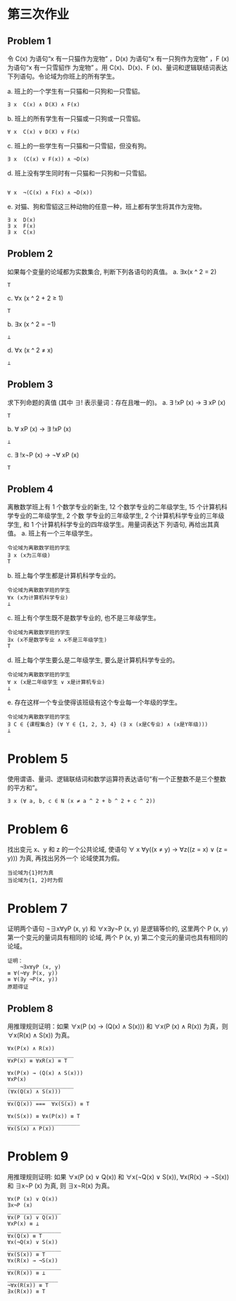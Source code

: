 # 第三次作业
## Problem 1
令 C(x) 为语句“x 有一只猫作为宠物” ，D(x) 为语句“x 有一只狗作为宠物” ，F (x) 为语句“x 有一只雪貂作 为宠物” 。用 C(x)、D(x)、F (x)、量词和逻辑联结词表达下列语句。令论域为你班上的所有学生。

a. 班上的一个学生有一只猫和一只狗和一只雪貂。
```
∃ x  C(x) ∧ D(X) ∧ F(x)
```
b. 班上的所有学生有一只猫或一只狗或一只雪貂。
```
∀ x  C(x) ∨ D(X) ∨ F(x)
```
c. 班上的一些学生有一只猫和一只雪貂，但没有狗。
```
∃ x  (C(x) ∨ F(x)) ∧ ¬D(x)
```
d. 班上没有学生同时有一只猫和一只狗和一只雪貂。
```

∀ x  ¬(C(x) ∧ F(x) ∧ ¬D(x))
```
e. 对猫、狗和雪貂这三种动物的任意一种，班上都有学生将其作为宠物。
```
∃ x  D(x)
∃ x  F(x)
∃ x  C(x)
```

## Problem 2
如果每个变量的论域都为实数集合, 判断下列各语句的真值。
a. ∃x(x ^ 2 = 2)
```
T
```
c. ∀x (x ^ 2 + 2 ≥ 1)
```
T
```
b. ∃x (x ^ 2 = −1)
```
⊥
```
d. ∀x (x ^ 2 ≠ x)
```
⊥
```

## Problem 3
求下列命题的真值 (其中 ∃! 表示量词：存在且唯一的)。
a. ∃ !xP (x) → ∃ xP (x)
```
T
```
b. ∀ xP (x) → ∃ !xP (x)
```
⊥
```
c. ∃ !x¬P (x) → ¬∀ xP (x)
```
T
```

## Problem 4
离散数学班上有 1 个数学专业的新生, 12 个数学专业的二年级学生, 15 个计算机科学专业的二年级学生, 2 个数
学专业的三年级学生, 2 个计算机科学专业的三年级学生, 和 1 个计算机科学专业的四年级学生。用量词表达下
列语句, 再给出其真值。
a. 班上有一个三年级学生。
```
令论域为离散数学班的学生
∃ x (x为三年级)
T
```

b. 班上每个学生都是计算机科学专业的。
```
令论域为离散数学班的学生
∀x (x为计算机科学专业)
⊥
```

c. 班上有个学生既不是数学专业的, 也不是三年级学生。
```
令论域为离散数学班的学生
∃x (x不是数学专业 ∧ x不是三年级学生)
T
```

d. 班上每个学生要么是二年级学生, 要么是计算机科学专业的。
```
令论域为离散数学班的学生
∀ x (x是二年级学生 ∨ x是计算机专业)
⊥
```

e. 存在这样一个专业使得该班级有这个专业每一个年级的学生。
```
令论域为离散数学班的学生
∃ C ∈ {课程集合} (∀ Y ∈ {1, 2, 3, 4} (∃ x (x是C专业) ∧ (x是Y年级)))
⊥
```

# Problem 5
使用谓语、量词、逻辑联结词和数学运算符表达语句“有一个正整数不是三个整数的平方和”。
```
∃ x (∀ a, b, c ∈ N (x ≠ a ^ 2 + b ^ 2 + c ^ 2))
```

# Problem 6
找出变元 x、y 和 z 的一个公共论域, 使语句 ∀ x ∀y((x ≠ y) → ∀z((z = x) ∨ (z = y))) 为真, 再找出另外一个
论域使其为假。
```
当论域为{1}时为真
当论域为{1, 2}时为假
```

# Problem 7
证明两个语句 ¬∃x∀yP (x, y) 和 ∀x∃y¬P (x, y) 是逻辑等价的, 这里两个 P (x, y) 第一个变元的量词具有相同的
论域, 两个 P (x, y) 第二个变元的量词也具有相同的论域。
```
证明：
    ¬∃x∀yP (x, y)
≡ ∀(¬∀y P(x, y))
≡ ∀(∃y ¬P(x, y))
原题得证
```

## Problem 8
用推理规则证明：如果 ∀x(P (x) → (Q(x) ∧ S(x))) 和 ∀x(P (x) ∧ R(x)) 为真，则 ∀x(R(x) ∧ S(x)) 为真。
```
∀x(P(x) ∧ R(x))
_____________________
∀xP(x) ≡ ∀xR(x) ≡ T

∀x(P(x) → (Q(x) ∧ S(x)))
∀xP(x)
_____________________
(∀x(Q(x) ∧ S(x)))
_____________________
∀x(Q(x)) ===  ∀x(S(x)) ≡ T

∀x(S(x)) ≡ ∀x(P(x)) ≡ T
_______________________
∀x(S(x) ∧ P(x))
```

# Problem 9
用推理规则证明: 如果 ∀x(P (x) ∨ Q(x)) 和 ∀x(¬Q(x) ∨ S(x)), ∀x(R(x) → ¬S(x)) 和 ∃x¬P (x) 为真, 则 ∃x¬R(x)
为真。
```
∀x(P (x) ∨ Q(x))
∃x¬P (x)
_________________
∀x(P (x) ∨ Q(x))
∀xP(x) ≡ ⊥
_________________
∀x(Q(x) ≡ T
∀x(¬Q(x) ∨ S(x))
_________________
∀x(S(x)) ≡ T
∀x(R(x) → ¬S(x))
_________________
∀x(R(x)) ≡ ⊥
________________
¬∀x(R(x)) ≡ T
∃x(R(x)) ≡ T
```
